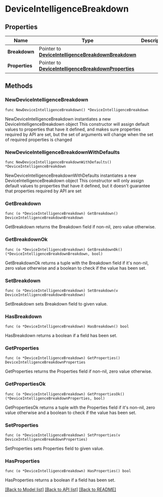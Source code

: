 # DeviceIntelligenceBreakdown

## Properties

Name | Type | Description | Notes
------------ | ------------- | ------------- | -------------
**Breakdown** | Pointer to [**DeviceIntelligenceBreakdownBreakdown**](DeviceIntelligenceBreakdownBreakdown.md) |  | [optional] 
**Properties** | Pointer to [**DeviceIntelligenceBreakdownProperties**](DeviceIntelligenceBreakdownProperties.md) |  | [optional] 

## Methods

### NewDeviceIntelligenceBreakdown

`func NewDeviceIntelligenceBreakdown() *DeviceIntelligenceBreakdown`

NewDeviceIntelligenceBreakdown instantiates a new DeviceIntelligenceBreakdown object
This constructor will assign default values to properties that have it defined,
and makes sure properties required by API are set, but the set of arguments
will change when the set of required properties is changed

### NewDeviceIntelligenceBreakdownWithDefaults

`func NewDeviceIntelligenceBreakdownWithDefaults() *DeviceIntelligenceBreakdown`

NewDeviceIntelligenceBreakdownWithDefaults instantiates a new DeviceIntelligenceBreakdown object
This constructor will only assign default values to properties that have it defined,
but it doesn't guarantee that properties required by API are set

### GetBreakdown

`func (o *DeviceIntelligenceBreakdown) GetBreakdown() DeviceIntelligenceBreakdownBreakdown`

GetBreakdown returns the Breakdown field if non-nil, zero value otherwise.

### GetBreakdownOk

`func (o *DeviceIntelligenceBreakdown) GetBreakdownOk() (*DeviceIntelligenceBreakdownBreakdown, bool)`

GetBreakdownOk returns a tuple with the Breakdown field if it's non-nil, zero value otherwise
and a boolean to check if the value has been set.

### SetBreakdown

`func (o *DeviceIntelligenceBreakdown) SetBreakdown(v DeviceIntelligenceBreakdownBreakdown)`

SetBreakdown sets Breakdown field to given value.

### HasBreakdown

`func (o *DeviceIntelligenceBreakdown) HasBreakdown() bool`

HasBreakdown returns a boolean if a field has been set.

### GetProperties

`func (o *DeviceIntelligenceBreakdown) GetProperties() DeviceIntelligenceBreakdownProperties`

GetProperties returns the Properties field if non-nil, zero value otherwise.

### GetPropertiesOk

`func (o *DeviceIntelligenceBreakdown) GetPropertiesOk() (*DeviceIntelligenceBreakdownProperties, bool)`

GetPropertiesOk returns a tuple with the Properties field if it's non-nil, zero value otherwise
and a boolean to check if the value has been set.

### SetProperties

`func (o *DeviceIntelligenceBreakdown) SetProperties(v DeviceIntelligenceBreakdownProperties)`

SetProperties sets Properties field to given value.

### HasProperties

`func (o *DeviceIntelligenceBreakdown) HasProperties() bool`

HasProperties returns a boolean if a field has been set.


[[Back to Model list]](../README.md#documentation-for-models) [[Back to API list]](../README.md#documentation-for-api-endpoints) [[Back to README]](../README.md)


